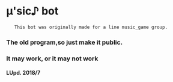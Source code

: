 # μ'sic♪ bot
  ```
     This bot was originally made for a line music_game group.
  ```

### The old program,so just make it public.

### It may work, or it may not work

#### LUpd. 2018/7

